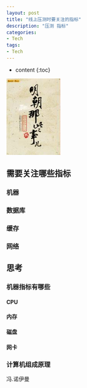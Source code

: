 ```yaml
---
layout: post
title: "线上压测时要关注的指标"
description: "压测 指标"
categories: 
- Tech
tags:
- Tech
---
```


* content
{:toc}

![Metrics](/css/pics/2017-10-09-ming-dynasty.jpg)

## 需要关注哪些指标

### 机器
### 数据库
### 缓存
### 网络

## 思考

### 机器指标有哪些

#### CPU

#### 内存

#### 磁盘

#### 网卡

### 计算机组成原理
冯.诺伊曼
